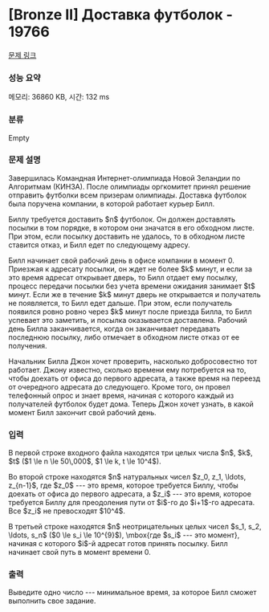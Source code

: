 # [Bronze II] Доставка футболок - 19766 

[문제 링크](https://www.acmicpc.net/problem/19766) 

### 성능 요약

메모리: 36860 KB, 시간: 132 ms

### 분류

Empty

### 문제 설명

<p>Завершилась Командная Интернет-олимпиада Новой Зеландии по Алгоритмам (КИНЗА). После олимпиады оргкомитет принял решение отправить футболки всем призерам олимпиады. Доставка футболок была поручена компании, в которой работает курьер Билл.</p>

<p>Биллу требуется доставить $n$ футболок. Он должен доставлять посылки в том порядке, в котором они значатся в его обходном листе. При этом, если посылку доставить не удалось, то в обходном листе ставится отказ, и Билл едет по следующему адресу.</p>

<p>Билл начинает свой рабочий день в офисе компании в момент 0. Приезжая к адресату посылки, он ждет не более $k$ минут, и если за это время адресат открывает дверь, то Билл отдает ему посылку, процесс передачи посылки без учета времени ожидания занимает $t$ минут. Если же в течение $k$ минут дверь не открывается и получатель не появляется, то Билл едет дальше. При этом, если получатель появился ровно ровно через $k$ минут после приезда Билла, то Билл успевает это заметить, и посылка оказывается доставлена. Рабочий день Билла заканчивается, когда он заканчивает передавать последнюю посылку, либо отмечает в обходном листе отказ от ее получения.</p>

<p>Начальник Билла Джон хочет проверить, насколько добросовестно тот работает. Джону известно, сколько времени ему потребуется на то, чтобы доехать от офиса до первого адресата, а также время на переезд от очередного адресата до следующего. Кроме того, он провел телефонный опрос и знает время, начиная с которого каждый из  получателей футболок  будет дома. Теперь Джон хочет узнать, в какой момент Билл закончит свой рабочий день.</p>

### 입력 

 <p>В первой строке входного файла находятся три целых числа $n$, $k$, $t$ ($1 \le n \le 50\,000$, $1 \le k, t \le 10^4$).</p>

<p>Во второй строке находятся $n$ натуральных чисел $z_0, z_1, \ldots, z_{n-1}$, где $z_0$ --- это время, которое требуется Биллу, чтобы доехать от офиса до первого адресата, а $z_i$ --- это время, которое требуется Биллу для преодоления пути от $i$-го до $i+1$-го адресата. Все $z_i$ не превосходят $10^4$.</p>

<p>В третьей строке находятся $n$ неотрицательных целых чисел $s_1, s_2, \ldots, s_n$ ($0 \le s_i \le 10^{9}$), \mbox{где $s_i$ --- это момент}, начиная с которого $i$-й адресат готов принять посылку. Билл начинает свой путь в момент времени 0.</p>

### 출력 

 <p>Выведите одно число --- минимальное время, за которое Билл сможет выполнить свое задание.</p>

